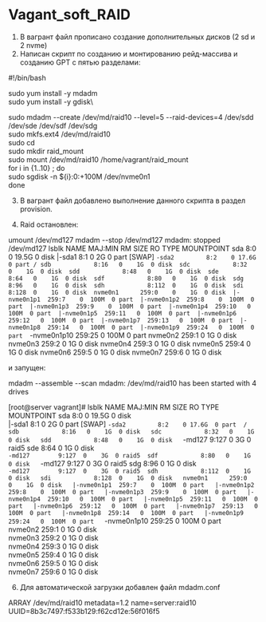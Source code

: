 # Vagant_soft_RAID
1. В вагрант файл прописано создание дополнительных дисков (2 sd и 2 nvme)
2. Написан скрипт по созданию и монтированию рейд-массива и созданию GPT c пятью разделами:

#!/bin/bash

sudo yum install -y mdadm\
sudo yum install -y gdisk\

sudo mdadm --create /dev/md/raid10 --level=5 --raid-devices=4 /dev/sdd /dev/sde /dev/sdf /dev/sdg\
sudo mkfs.ext4 /dev/md/raid10\
sudo cd\
sudo mkdir raid_mount\
sudo mount /dev/md/raid10 /home/vagrant/raid_mount\
for i in {1..10} ; do\
        sudo sgdisk -n ${i}:0:+100M /dev/nvme0n1\
done


3. В вагрант файл добавлено выполнение данного скрипта в раздел provision.


4. Raid остановлен: 

umount /dev/md127 
mdadm --stop /dev/md127 
mdadm: stopped /dev/md127
lsblk
NAME         MAJ:MIN RM  SIZE RO TYPE MOUNTPOINT
sda            8:0    0 19.5G  0 disk 
|-sda1         8:1    0    2G  0 part [SWAP]
`-sda2         8:2    0 17.6G  0 part /
sdb            8:16   0    1G  0 disk 
sdc            8:32   0    1G  0 disk 
sdd            8:48   0    1G  0 disk 
sde            8:64   0    1G  0 disk 
sdf            8:80   0    1G  0 disk 
sdg            8:96   0    1G  0 disk 
sdh            8:112  0    1G  0 disk 
sdi            8:128  0    1G  0 disk 
nvme0n1      259:0    0    1G  0 disk 
|-nvme0n1p1  259:7    0  100M  0 part 
|-nvme0n1p2  259:8    0  100M  0 part 
|-nvme0n1p3  259:9    0  100M  0 part 
|-nvme0n1p4  259:10   0  100M  0 part 
|-nvme0n1p5  259:11   0  100M  0 part 
|-nvme0n1p6  259:12   0  100M  0 part 
|-nvme0n1p7  259:13   0  100M  0 part 
|-nvme0n1p8  259:14   0  100M  0 part 
|-nvme0n1p9  259:24   0  100M  0 part 
`-nvme0n1p10 259:25   0  100M  0 part 
nvme0n2      259:1    0    1G  0 disk 
nvme0n3      259:2    0    1G  0 disk 
nvme0n4      259:3    0    1G  0 disk 
nvme0n5      259:4    0    1G  0 disk 
nvme0n6      259:5    0    1G  0 disk 
nvme0n7      259:6    0    1G  0 disk 

и запущен:

mdadm --assemble --scan
mdadm: /dev/md/raid10 has been started with 4 drives

[root@server vagrant]# lsblk
NAME         MAJ:MIN RM  SIZE RO TYPE  MOUNTPOINT
sda            8:0    0 19.5G  0 disk  
|-sda1         8:1    0    2G  0 part  [SWAP]
`-sda2         8:2    0 17.6G  0 part  /
sdb            8:16   0    1G  0 disk  
sdc            8:32   0    1G  0 disk  
sdd            8:48   0    1G  0 disk  
`-md127        9:127  0    3G  0 raid5 
sde            8:64   0    1G  0 disk  
`-md127        9:127  0    3G  0 raid5 
sdf            8:80   0    1G  0 disk  
`-md127        9:127  0    3G  0 raid5 
sdg            8:96   0    1G  0 disk  
`-md127        9:127  0    3G  0 raid5 
sdh            8:112  0    1G  0 disk  
sdi            8:128  0    1G  0 disk  
nvme0n1      259:0    0    1G  0 disk  
|-nvme0n1p1  259:7    0  100M  0 part  
|-nvme0n1p2  259:8    0  100M  0 part  
|-nvme0n1p3  259:9    0  100M  0 part  
|-nvme0n1p4  259:10   0  100M  0 part  
|-nvme0n1p5  259:11   0  100M  0 part  
|-nvme0n1p6  259:12   0  100M  0 part  
|-nvme0n1p7  259:13   0  100M  0 part  
|-nvme0n1p8  259:14   0  100M  0 part  
|-nvme0n1p9  259:24   0  100M  0 part  
`-nvme0n1p10 259:25   0  100M  0 part  
nvme0n2      259:1    0    1G  0 disk  
nvme0n3      259:2    0    1G  0 disk  
nvme0n4      259:3    0    1G  0 disk  
nvme0n5      259:4    0    1G  0 disk  
nvme0n6      259:5    0    1G  0 disk  
nvme0n7      259:6    0    1G  0 disk 

6. Для автоматической загрузки добавлен файл mdadm.conf

ARRAY /dev/md/raid10 metadata=1.2 name=server:raid10 UUID=8b3c7497:f533b129:f62cd12e:56f016f5

